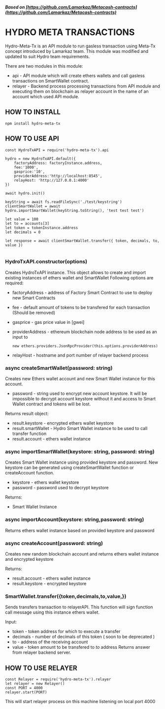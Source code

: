***Based on [https://github.com/Lamarkaz/Metacash-contracts](https://github.com/Lamarkaz/Metacash-contracts)***

# HYDRO META TRANSACTIONS

Hydro-Meta-Tx is an API module to run gasless transaction using Meta-Tx concept introduced by Lamarkaz team. This module was modified and updated to suit Hydro team requirements. 

There are two modules in this module:
* api - API module which will create ethers wallets and call  gasless transactions on SmartWallet contract.
* relayer - Backend process processing transactions from API module and executing them on blockchain as relayer account in the name of an account which used API module. 


## HOW TO INSTALL

`npm install hydro-meta-tx`

## HOW TO USE API

```
const HydroTxAPI = require('hydro-meta-tx').api

hydro = new HydroTxAPI.default({
    factoryAddress: factoryInstance.address,
    fee:'1000',
    gasprice:'10',
    providerAddress:'http://localhost:8545',
    relayHost: 'http://127.0.0.1:4000'
})

await hydro.init()

keyString = await fs.readFileSync('./test/keystring')
clientSmartWallet = await hydro.importSmartWallet(keyString.toString(), 'test test test')

let value = 100
let to = accounts[3]
let token = tokenInstance.address
let decimals = 0

let response = await clientSmartWallet.transfer({ token, decimals, to, value })


```


### HydroTxAPI.constructor(options)

Creates HydroTxAPI instance. This object allows to create and import existing instances of ethers wallet and SmartWallet
Following options are required:

* factoryAddress - address of Factory Smart Contract to use to deploy new Smart Contracts
* fee - default amount of tokens to be transfered for each transaction (Should be removed)
* gasprice - gas price value in [gwei]
* providerAddress - ethereum blockchain node address to be used as an input to

    `new ethers.providers.JsonRpcProvider(this.options.providerAddress)`

* relayHost - hostname and port number of relayer backend process

###  async createSmartWallet(password: string) 

Creates new Ethers wallet account and new Smart Wallet instance for this account.

* password - string used to encrypt new account keystore. It will be impossible to decrypt account keystore without it and access to Smart Wallet contract and tokens will be lost. 

Returns result object:

* result.keystore - encrypted ethers wallet keystore
* result.smartWallet - Hydro Smart Wallet instance to be used to call transfer function
* result.account - ethers wallet instance

###  async importSmartWallet(keystore: string, password: string) 

Creates Smart Wallet instance using provided keystore and password. New keystore can be generated using createSmartWallet function or createAccount function.

* keystore - ethers wallet keystore
* password - password used to decrypt keystore

Returns:

* Smart Wallet Instance

### async importAccount(keystore: string,password: string)

Returns ethers wallet instance based on provided keystore and password

 ### async createAccount(password: string)

 Creates new random blockchain account and returns ethers wallet instance and encrypted keystore

 Returns: 

 * result.account - ethers wallet instance
 * result.keystore - encrypted keystore


 ### SmartWallet.transfer({token,decimals,to,value,})

 Sends transfers transaction to relayerAPI. This function will sign function call message using this instance ethers wallet. 

 Input:

 * token - token address for which to execute a transfer
 * decimals - number of decimals of this token ( soon to be deprecated )
 * to - address of the receiving account
 * value - token amount to be transfered to *to* address 
 Returns answer from relayer backend server. 

## HOW TO USE RELAYER

```
const Relayer = require('hydro-meta-tx').relayer
let relayer = new Relayer()
const PORT = 4000
relayer.start(PORT)

```

This will start relayer process on this machine listening on local port 4000